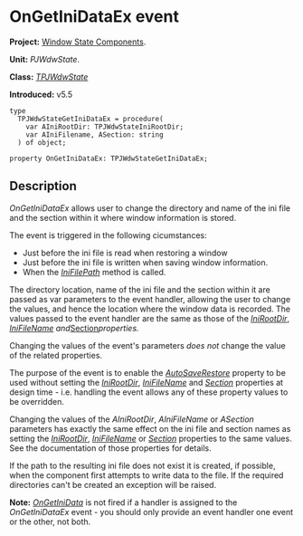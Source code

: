 <a href='Hidden comment: 
$Rev$
$Date$
'></a>

# OnGetIniDataEx event #

**Project:** [Window State Components](WindowStateComponents.md).

**Unit:** _PJWdwState_.

**Class:** _[TPJWdwState](TPJWdwState.md)_

**Introduced:** v5.5

```
type
  TPJWdwStateGetIniDataEx = procedure(
    var AIniRootDir: TPJWdwStateIniRootDir;
    var AIniFilename, ASection: string
  ) of object;

property OnGetIniDataEx: TPJWdwStateGetIniDataEx;
```

## Description ##

_OnGetIniDataEx_ allows user to change the directory and name of the ini file and the section within it where window information is stored.

The event is triggered in the following cicumstances:

  * Just before the ini file is read when restoring a window
  * Just before the ini file is written when saving window information.
  * When the _[IniFilePath](TPJWdwStateIniFilePath.md)_ method is called.

The directory location, name of the ini file and the section within it are passed as var parameters to the event handler, allowing the user to change the values, and hence the location where the window data is recorded. The values passed to the event handler are the same as those of the _[IniRootDir](TPJWdwStateIniRootDir.md)_, _[IniFileName](TPJWdwStateIniFileName.md) and_[Section](TPJWdwStateSection.md)_properties._

Changing the values of the event's parameters _does not_ change the value of the related properties.

The purpose of the event is to enable the _[AutoSaveRestore](TPJCustomWdwStateAutoSaveRestore.md)_ property to be used without setting the _[IniRootDir](TPJWdwStateIniRootDir.md)_, _[IniFileName](TPJWdwStateIniFileName.md)_ and _[Section](TPJWdwStateSection.md)_ properties at design time - i.e. handling the event allows any of these property values to be overridden.

Changing the values of the _AIniRootDir_, _AIniFileName_ or _ASection_ parameters has exactly the same effect on the ini file and section names as setting the _[IniRootDir](TPJWdwStateIniRootDir.md)_, _[IniFileName](TPJWdwStateIniFileName.md)_ or _[Section](TPJWdwStateSection.md)_ properties to the same values. See the documentation of those properties for details.

If the path to the resulting ini file does not exist it is created, if possible, when the component first attempts to write data to the file. If the required directories can't be created an exception will be raised.

**Note:** _[OnGetIniData](TPJWdwStateOnGetIniData.md)_ is not fired if a handler is assigned to the _OnGetIniDataEx_ event - you should only provide an event handler one event or the other, not both.